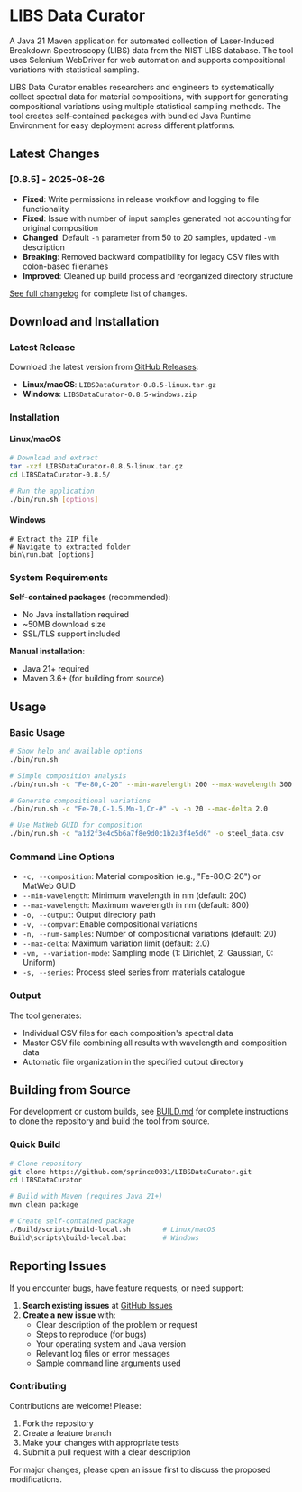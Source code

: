 # LIBS Data Curator

A Java 21 Maven application for automated collection of Laser-Induced Breakdown Spectroscopy (LIBS) data from the NIST LIBS database. The tool uses Selenium WebDriver for web automation and supports compositional variations with statistical sampling.

LIBS Data Curator enables researchers and engineers to systematically collect spectral data for material compositions, with support for generating compositional variations using multiple statistical sampling methods. The tool creates self-contained packages with bundled Java Runtime Environment for easy deployment across different platforms.

## Latest Changes

### [0.8.5] - 2025-08-26
- **Fixed**: Write permissions in release workflow and logging to file functionality
- **Fixed**: Issue with number of input samples generated not accounting for original composition
- **Changed**: Default `-n` parameter from 50 to 20 samples, updated `-vm` description
- **Breaking**: Removed backward compatibility for legacy CSV files with colon-based filenames
- **Improved**: Cleaned up build process and reorganized directory structure

[See full changelog](/docs/CHANGELOG.md) for complete list of changes.

## Download and Installation

### Latest Release

Download the latest version from [GitHub Releases](https://github.com/sprince0031/LIBSDataCurator/releases/latest):

- **Linux/macOS**: `LIBSDataCurator-0.8.5-linux.tar.gz`
- **Windows**: `LIBSDataCurator-0.8.5-windows.zip`

### Installation

#### Linux/macOS
```bash
# Download and extract
tar -xzf LIBSDataCurator-0.8.5-linux.tar.gz
cd LIBSDataCurator-0.8.5/

# Run the application
./bin/run.sh [options]
```

#### Windows
```batch
# Extract the ZIP file
# Navigate to extracted folder
bin\run.bat [options]
```

### System Requirements

**Self-contained packages** (recommended):
- No Java installation required
- ~50MB download size
- SSL/TLS support included

**Manual installation**:
- Java 21+ required
- Maven 3.6+ (for building from source)

## Usage

### Basic Usage

```bash
# Show help and available options
./bin/run.sh

# Simple composition analysis
./bin/run.sh -c "Fe-80,C-20" --min-wavelength 200 --max-wavelength 300

# Generate compositional variations
./bin/run.sh -c "Fe-70,C-1.5,Mn-1,Cr-#" -v -n 20 --max-delta 2.0

# Use MatWeb GUID for composition
./bin/run.sh -c "a1d2f3e4c5b6a7f8e9d0c1b2a3f4e5d6" -o steel_data.csv
```

### Command Line Options

- `-c, --composition`: Material composition (e.g., "Fe-80,C-20") or MatWeb GUID
- `--min-wavelength`: Minimum wavelength in nm (default: 200)
- `--max-wavelength`: Maximum wavelength in nm (default: 800)
- `-o, --output`: Output directory path
- `-v, --compvar`: Enable compositional variations
- `-n, --num-samples`: Number of compositional variations (default: 20)
- `--max-delta`: Maximum variation limit (default: 2.0)
- `-vm, --variation-mode`: Sampling mode (1: Dirichlet, 2: Gaussian, 0: Uniform)
- `-s, --series`: Process steel series from materials catalogue

### Output

The tool generates:
- Individual CSV files for each composition's spectral data
- Master CSV file combining all results with wavelength and composition data
- Automatic file organization in the specified output directory

## Building from Source

For development or custom builds, see [BUILD.md](/docs/BUILD.md) for complete instructions to clone the repository and build the tool from source.

### Quick Build

```bash
# Clone repository
git clone https://github.com/sprince0031/LIBSDataCurator.git
cd LIBSDataCurator

# Build with Maven (requires Java 21+)
mvn clean package

# Create self-contained package
./Build/scripts/build-local.sh        # Linux/macOS
Build\scripts\build-local.bat         # Windows
```

## Reporting Issues

If you encounter bugs, have feature requests, or need support:

1. **Search existing issues** at [GitHub Issues](https://github.com/sprince0031/LIBSDataCurator/issues)
2. **Create a new issue** with:
   - Clear description of the problem or request
   - Steps to reproduce (for bugs)
   - Your operating system and Java version
   - Relevant log files or error messages
   - Sample command line arguments used

### Contributing

Contributions are welcome! Please:
1. Fork the repository
2. Create a feature branch
3. Make your changes with appropriate tests
4. Submit a pull request with a clear description

For major changes, please open an issue first to discuss the proposed modifications.